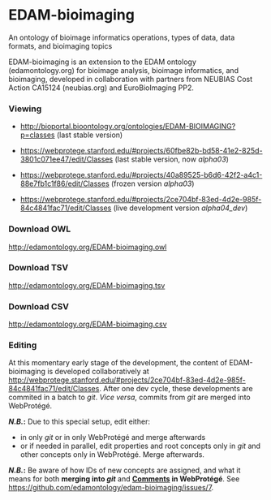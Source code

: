 # EDAM-bioimaging

An ontology of bioimage informatics operations, types of data, data formats, and bioimaging topics


EDAM-bioimaging is an extension to the EDAM ontology (edamontology.org) for bioimage analysis, bioimage informatics, and bioimaging, developed in collaboration with partners from NEUBIAS Cost Action CA15124 (neubias.org) and EuroBioImaging PP2.


### Viewing

 * http://bioportal.bioontology.org/ontologies/EDAM-BIOIMAGING?p=classes (last stable version)
 
 * https://webprotege.stanford.edu/#projects/60fbe82b-bd58-41e2-825d-3801c071ee47/edit/Classes (last stable version, now _alpha03_)
 
 * https://webprotege.stanford.edu/#projects/40a89525-b6d6-42f2-a4c1-88e7fb1c1f86/edit/Classes (frozen version _alpha03_)
 
 * https://webprotege.stanford.edu/#projects/2ce704bf-83ed-4d2e-985f-84c4841fac71/edit/Classes (live development version *alpha04_dev*)
 
 
 
 
### Download OWL

http://edamontology.org/EDAM-bioimaging.owl


### Download TSV

http://edamontology.org/EDAM-bioimaging.tsv


### Download CSV

http://edamontology.org/EDAM-bioimaging.csv




### Editing

At this momentary early stage of the development, the content of EDAM-bioimaging is developed collaboratively at http://webprotege.stanford.edu/#projects/2ce704bf-83ed-4d2e-985f-84c4841fac71/edit/Classes. After one dev cycle, these developments are commited in a batch to _git_. _Vice versa_, commits from _git_ are merged into WebProtégé.

**_N.B._:** Due to this special setup, edit either:
* in only _git_ or in only WebProtégé and merge afterwards
* or if needed in parallel, edit properties and root concepts only in _git_ and other concepts only in WebProtégé. Merge afterwards.

**_N.B._:** Be aware of how IDs of new concepts are assigned, and what it means for both **merging into _git_** and **[Comments](https://webprotege.stanford.edu/#projects/2ce704bf-83ed-4d2e-985f-84c4841fac71/edit/Comments) in WebProtégé**. See https://github.com/edamontology/edam-bioimaging/issues/7.

